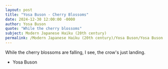 ```yaml
---
layout: post
title: "Yosa Buson - Cherry Blossoms"
date: 2024-12-30 12:00:00 -0000
author: Yosa Buson
quote: "While the cherry blossoms"
subject: Modern Japanese Haiku (20th century)
permalink: /Modern Japanese Haiku (20th century)/Yosa Buson/Yosa Buson - Cherry Blossoms
---
```


While the cherry blossoms
are falling, I see,
the crow's just landing.


- Yosa Buson
